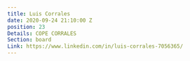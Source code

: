 ```yaml
---
title: Luis Corrales
date: 2020-09-24 21:10:00 Z
position: 23
Details: COPE CORRALES
Section: board
Link: https://www.linkedin.com/in/luis-corrales-7056365/
---
```


